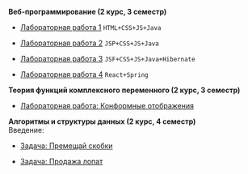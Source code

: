 <b>Веб-программирование (2 курс, 3 семестр)</b>

- [Лабораторная работа 1](https://github.com/allfeia/ITMO-Web-Lab1/tree/master) `HTML+CSS+JS+Java`

- [Лабораторная работа 2](https://github.com/allfeia/ITMO-Web-Lab2/tree/master) `JSP+CSS+JS+Java`

- [Лабораторная работа 3](https://github.com/allfeia/ITMO-Web-Lab3/tree/master) `JSF+CSS+JS+Java+Hibernate`

- [Лабораторная работа 4](https://github.com/allfeia/ITMO-Web-Lab4/tree/main) `React+Spring`

<b>Теория функций комплексного переменного (2 курс, 3 семестр)</b>
  - [Лабораторная работа: Конформные отображения](https://github.com/allfeia/conform)
 
<b>Алгоритмы и структуры данных (2 курс, 4 семестр)</b></br>
    Введение:</br>
    
  - [Задача: Премещай скобки](https://github.com/allfeia/ITMO-Algorithms-MoveBrackets/tree/master)
    
  - [Задача: Продажа лопат](https://github.com/allfeia/ITMO-Algorithms-ShovelsSale)



